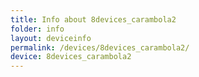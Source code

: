 ```yaml
---
title: Info about 8devices_carambola2
folder: info
layout: deviceinfo
permalink: /devices/8devices_carambola2/
device: 8devices_carambola2
---
```

